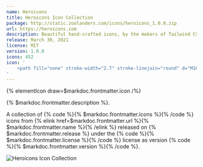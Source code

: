 ```yaml
---
name: Heroicons
title: Heroicons Icon Collection
package: http://static.zoolanders.com/icons/heroicons_1.0.0.zip
url: https://heroicons.com
description: Beautiful hand-crafted icons, by the makers of Tailwind CSS.
release: March 30, 2021
license: MIT
version: 1.0.0
icons: 452
icon: '
    <path fill="none" stroke-width="2.7" stroke-linejoin="round" d="M16 4.542a23.241 23.241 0 0013.713 4.83c.189 1.083.287 2.198.287 3.338 0 8.825-5.915 16.274-14 18.589C7.915 28.984 2 21.535 2 12.71c0-1.14.098-2.256.287-3.34A23.238 23.238 0 0016 4.543v-.001z" transform="matrix(.893 0 0 .89582 .712 -1.054)"/>
'
---
```


{% elementIcon draw=$markdoc.frontmatter.icon /%}

{% $markdoc.frontmatter.description %}.

A collection of {% code %}{% $markdoc.frontmatter.icons %}{% /code %} icons from {% elink href=$markdoc.frontmatter.url %}{% $markdoc.frontmatter.name %}{% /elink %} released on {% $markdoc.frontmatter.release %} under the {% code %}{% $markdoc.frontmatter.license %}{% /code %} license as version {% code %}{% $markdoc.frontmatter.version %}{% /code %}.

![Heroicons Icon Collection](/assets/ytp/icons/collection-Heroicons.webp)
